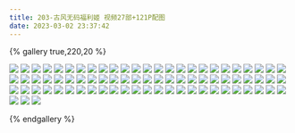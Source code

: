 ```yaml
---
title: 203-古风无码福利姬 视频27部+121P配图
date: 2023-03-02 23:37:42
---
```


{% gallery true,220,20 %}

![](https://cdn.jsdelivr.net/gh/qiyuan002/blog_img@main/203-%E5%8F%A4%E9%A3%8E%E6%97%A0%E7%A0%81%E7%A6%8F%E5%88%A9%E5%A7%AC%20%E8%A7%86%E9%A2%9127%E9%83%A8+121P%E9%85%8D%E5%9B%BE/1%20(3)-0517.jpg)
![](https://cdn.jsdelivr.net/gh/qiyuan002/blog_img@main/203-%E5%8F%A4%E9%A3%8E%E6%97%A0%E7%A0%81%E7%A6%8F%E5%88%A9%E5%A7%AC%20%E8%A7%86%E9%A2%9127%E9%83%A8+121P%E9%85%8D%E5%9B%BE/1%20(5)-0517.jpg)
![](https://cdn.jsdelivr.net/gh/qiyuan002/blog_img@main/203-%E5%8F%A4%E9%A3%8E%E6%97%A0%E7%A0%81%E7%A6%8F%E5%88%A9%E5%A7%AC%20%E8%A7%86%E9%A2%9127%E9%83%A8+121P%E9%85%8D%E5%9B%BE/1%20(4)-0517.jpg)
![](https://cdn.jsdelivr.net/gh/qiyuan002/blog_img@main/203-%E5%8F%A4%E9%A3%8E%E6%97%A0%E7%A0%81%E7%A6%8F%E5%88%A9%E5%A7%AC%20%E8%A7%86%E9%A2%9127%E9%83%A8+121P%E9%85%8D%E5%9B%BE/1%20(2)-0517.jpg)
![](https://cdn.jsdelivr.net/gh/qiyuan002/blog_img@main/203-%E5%8F%A4%E9%A3%8E%E6%97%A0%E7%A0%81%E7%A6%8F%E5%88%A9%E5%A7%AC%20%E8%A7%86%E9%A2%9127%E9%83%A8+121P%E9%85%8D%E5%9B%BE/1%20(1)-0517.jpg)
![](https://cdn.jsdelivr.net/gh/qiyuan002/blog_img@main/203-%E5%8F%A4%E9%A3%8E%E6%97%A0%E7%A0%81%E7%A6%8F%E5%88%A9%E5%A7%AC%20%E8%A7%86%E9%A2%9127%E9%83%A8+121P%E9%85%8D%E5%9B%BE/01-0517.jpg)
![](https://cdn.jsdelivr.net/gh/qiyuan002/blog_img@main/203-%E5%8F%A4%E9%A3%8E%E6%97%A0%E7%A0%81%E7%A6%8F%E5%88%A9%E5%A7%AC%20%E8%A7%86%E9%A2%9127%E9%83%A8+121P%E9%85%8D%E5%9B%BE/IMG20211107164152_mr1636278548993-0517.jpg)
![](https://cdn.jsdelivr.net/gh/qiyuan002/blog_img@main/203-%E5%8F%A4%E9%A3%8E%E6%97%A0%E7%A0%81%E7%A6%8F%E5%88%A9%E5%A7%AC%20%E8%A7%86%E9%A2%9127%E9%83%A8+121P%E9%85%8D%E5%9B%BE/IMG20211107163940_mr1636278100191_mh1636286120022-0517.jpg)
![](https://cdn.jsdelivr.net/gh/qiyuan002/blog_img@main/203-%E5%8F%A4%E9%A3%8E%E6%97%A0%E7%A0%81%E7%A6%8F%E5%88%A9%E5%A7%AC%20%E8%A7%86%E9%A2%9127%E9%83%A8+121P%E9%85%8D%E5%9B%BE/IMG20210825151038_mr1629882953361_mh1629883630936-0517.jpg)
![](https://cdn.jsdelivr.net/gh/qiyuan002/blog_img@main/203-%E5%8F%A4%E9%A3%8E%E6%97%A0%E7%A0%81%E7%A6%8F%E5%88%A9%E5%A7%AC%20%E8%A7%86%E9%A2%9127%E9%83%A8+121P%E9%85%8D%E5%9B%BE/IMG20210825145726_mr1629882402119_mh1629883533634-0517.jpg)
![](https://cdn.jsdelivr.net/gh/qiyuan002/blog_img@main/203-%E5%8F%A4%E9%A3%8E%E6%97%A0%E7%A0%81%E7%A6%8F%E5%88%A9%E5%A7%AC%20%E8%A7%86%E9%A2%9127%E9%83%A8+121P%E9%85%8D%E5%9B%BE/IMG20210825145553_mr1629881696895_mh1629883518009-0517.jpg)
![](https://cdn.jsdelivr.net/gh/qiyuan002/blog_img@main/203-%E5%8F%A4%E9%A3%8E%E6%97%A0%E7%A0%81%E7%A6%8F%E5%88%A9%E5%A7%AC%20%E8%A7%86%E9%A2%9127%E9%83%A8+121P%E9%85%8D%E5%9B%BE/IMG20210825144341_mr1629881487327_mh1629883461963-0517.jpg)
![](https://cdn.jsdelivr.net/gh/qiyuan002/blog_img@main/203-%E5%8F%A4%E9%A3%8E%E6%97%A0%E7%A0%81%E7%A6%8F%E5%88%A9%E5%A7%AC%20%E8%A7%86%E9%A2%9127%E9%83%A8+121P%E9%85%8D%E5%9B%BE/IMG20210825144210_mr1629881378771_mh1629883446010-0517.jpg)
![](https://cdn.jsdelivr.net/gh/qiyuan002/blog_img@main/203-%E5%8F%A4%E9%A3%8E%E6%97%A0%E7%A0%81%E7%A6%8F%E5%88%A9%E5%A7%AC%20%E8%A7%86%E9%A2%9127%E9%83%A8+121P%E9%85%8D%E5%9B%BE/IMG20210825142637_mr1629881281901_mh1629883430152-0517.jpg)
![](https://cdn.jsdelivr.net/gh/qiyuan002/blog_img@main/203-%E5%8F%A4%E9%A3%8E%E6%97%A0%E7%A0%81%E7%A6%8F%E5%88%A9%E5%A7%AC%20%E8%A7%86%E9%A2%9127%E9%83%A8+121P%E9%85%8D%E5%9B%BE/IMG20210825142545_mr1629881178997_mh1629883405945-0517.jpg)
![](https://cdn.jsdelivr.net/gh/qiyuan002/blog_img@main/203-%E5%8F%A4%E9%A3%8E%E6%97%A0%E7%A0%81%E7%A6%8F%E5%88%A9%E5%A7%AC%20%E8%A7%86%E9%A2%9127%E9%83%A8+121P%E9%85%8D%E5%9B%BE/IMG20210825142512_mr1629881052341_mh1629883391072-0517.jpg)
![](https://cdn.jsdelivr.net/gh/qiyuan002/blog_img@main/203-%E5%8F%A4%E9%A3%8E%E6%97%A0%E7%A0%81%E7%A6%8F%E5%88%A9%E5%A7%AC%20%E8%A7%86%E9%A2%9127%E9%83%A8+121P%E9%85%8D%E5%9B%BE/IMG20210825141737_mr1629880743745_mh1629883359780-0517.jpg)
![](https://cdn.jsdelivr.net/gh/qiyuan002/blog_img@main/203-%E5%8F%A4%E9%A3%8E%E6%97%A0%E7%A0%81%E7%A6%8F%E5%88%A9%E5%A7%AC%20%E8%A7%86%E9%A2%9127%E9%83%A8+121P%E9%85%8D%E5%9B%BE/IMG20210825135513_mr1629877778518_mh1629883325481-0517.jpg)
![](https://cdn.jsdelivr.net/gh/qiyuan002/blog_img@main/203-%E5%8F%A4%E9%A3%8E%E6%97%A0%E7%A0%81%E7%A6%8F%E5%88%A9%E5%A7%AC%20%E8%A7%86%E9%A2%9127%E9%83%A8+121P%E9%85%8D%E5%9B%BE/IMG20210825133925_mr1629877367140_mh1629883277582-0517.jpg)
![](https://cdn.jsdelivr.net/gh/qiyuan002/blog_img@main/203-%E5%8F%A4%E9%A3%8E%E6%97%A0%E7%A0%81%E7%A6%8F%E5%88%A9%E5%A7%AC%20%E8%A7%86%E9%A2%9127%E9%83%A8+121P%E9%85%8D%E5%9B%BE/IMG20210825132745_mr1629877183923_mh1629883245977-0517.jpg)
![](https://cdn.jsdelivr.net/gh/qiyuan002/blog_img@main/203-%E5%8F%A4%E9%A3%8E%E6%97%A0%E7%A0%81%E7%A6%8F%E5%88%A9%E5%A7%AC%20%E8%A7%86%E9%A2%9127%E9%83%A8+121P%E9%85%8D%E5%9B%BE/IMG20210825132657_mr1629877075671_mh1629883220390-0517.jpg)
![](https://cdn.jsdelivr.net/gh/qiyuan002/blog_img@main/203-%E5%8F%A4%E9%A3%8E%E6%97%A0%E7%A0%81%E7%A6%8F%E5%88%A9%E5%A7%AC%20%E8%A7%86%E9%A2%9127%E9%83%A8+121P%E9%85%8D%E5%9B%BE/IMG_20210825_171401_mh1629883616410-0517.jpg)
![](https://cdn.jsdelivr.net/gh/qiyuan002/blog_img@main/203-%E5%8F%A4%E9%A3%8E%E6%97%A0%E7%A0%81%E7%A6%8F%E5%88%A9%E5%A7%AC%20%E8%A7%86%E9%A2%9127%E9%83%A8+121P%E9%85%8D%E5%9B%BE/IMG_20210825_171145_mh1629883601006-0517.jpg)
![](https://cdn.jsdelivr.net/gh/qiyuan002/blog_img@main/203-%E5%8F%A4%E9%A3%8E%E6%97%A0%E7%A0%81%E7%A6%8F%E5%88%A9%E5%A7%AC%20%E8%A7%86%E9%A2%9127%E9%83%A8+121P%E9%85%8D%E5%9B%BE/IMG_20210825_171048_mh1629883570469-0517.jpg)
![](https://cdn.jsdelivr.net/gh/qiyuan002/blog_img@main/203-%E5%8F%A4%E9%A3%8E%E6%97%A0%E7%A0%81%E7%A6%8F%E5%88%A9%E5%A7%AC%20%E8%A7%86%E9%A2%9127%E9%83%A8+121P%E9%85%8D%E5%9B%BE/IMG_20210825_170847_mh1629883550548-0517.jpg)
![](https://cdn.jsdelivr.net/gh/qiyuan002/blog_img@main/203-%E5%8F%A4%E9%A3%8E%E6%97%A0%E7%A0%81%E7%A6%8F%E5%88%A9%E5%A7%AC%20%E8%A7%86%E9%A2%9127%E9%83%A8+121P%E9%85%8D%E5%9B%BE/IMG_20210825_155122_mh1629883344862-0517.jpg)
![](https://cdn.jsdelivr.net/gh/qiyuan002/blog_img@main/203-%E5%8F%A4%E9%A3%8E%E6%97%A0%E7%A0%81%E7%A6%8F%E5%88%A9%E5%A7%AC%20%E8%A7%86%E9%A2%9127%E9%83%A8+121P%E9%85%8D%E5%9B%BE/IMG_20210825_134337_mr1629877633216_mh1629883293647-0517.jpg)
![](https://cdn.jsdelivr.net/gh/qiyuan002/blog_img@main/203-%E5%8F%A4%E9%A3%8E%E6%97%A0%E7%A0%81%E7%A6%8F%E5%88%A9%E5%A7%AC%20%E8%A7%86%E9%A2%9127%E9%83%A8+121P%E9%85%8D%E5%9B%BE/1636795265444_IMG20211113152902_mr1636795265060_mh1636795295569-0517.jpg)
![](https://cdn.jsdelivr.net/gh/qiyuan002/blog_img@main/203-%E5%8F%A4%E9%A3%8E%E6%97%A0%E7%A0%81%E7%A6%8F%E5%88%A9%E5%A7%AC%20%E8%A7%86%E9%A2%9127%E9%83%A8+121P%E9%85%8D%E5%9B%BE/1636794986061_IMG20211113152111_mr1636794985756_mh1636795061788-0517.jpg)
![](https://cdn.jsdelivr.net/gh/qiyuan002/blog_img@main/203-%E5%8F%A4%E9%A3%8E%E6%97%A0%E7%A0%81%E7%A6%8F%E5%88%A9%E5%A7%AC%20%E8%A7%86%E9%A2%9127%E9%83%A8+121P%E9%85%8D%E5%9B%BE/1636794851432_IMG20211113151644_mr1636794851131_mh1636794912832-0517.jpg)
![](https://cdn.jsdelivr.net/gh/qiyuan002/blog_img@main/203-%E5%8F%A4%E9%A3%8E%E6%97%A0%E7%A0%81%E7%A6%8F%E5%88%A9%E5%A7%AC%20%E8%A7%86%E9%A2%9127%E9%83%A8+121P%E9%85%8D%E5%9B%BE/1636794537366_IMG20211113150859_mr1636794537065_mh1636794649242-0517.jpg)
![](https://cdn.jsdelivr.net/gh/qiyuan002/blog_img@main/203-%E5%8F%A4%E9%A3%8E%E6%97%A0%E7%A0%81%E7%A6%8F%E5%88%A9%E5%A7%AC%20%E8%A7%86%E9%A2%9127%E9%83%A8+121P%E9%85%8D%E5%9B%BE/1636794264859_IMG20211113145824_mr1636794264494_mh1636794286553-0517.jpg)
![](https://cdn.jsdelivr.net/gh/qiyuan002/blog_img@main/203-%E5%8F%A4%E9%A3%8E%E6%97%A0%E7%A0%81%E7%A6%8F%E5%88%A9%E5%A7%AC%20%E8%A7%86%E9%A2%9127%E9%83%A8+121P%E9%85%8D%E5%9B%BE/1636794001040_IMG20211113145742_mr1636794000761_mh1636794022207-0517.jpg)
![](https://cdn.jsdelivr.net/gh/qiyuan002/blog_img@main/203-%E5%8F%A4%E9%A3%8E%E6%97%A0%E7%A0%81%E7%A6%8F%E5%88%A9%E5%A7%AC%20%E8%A7%86%E9%A2%9127%E9%83%A8+121P%E9%85%8D%E5%9B%BE/1636793751108_IMG20211113144501_mr1636793750761_mh1636793842902-0517.jpg)
![](https://cdn.jsdelivr.net/gh/qiyuan002/blog_img@main/203-%E5%8F%A4%E9%A3%8E%E6%97%A0%E7%A0%81%E7%A6%8F%E5%88%A9%E5%A7%AC%20%E8%A7%86%E9%A2%9127%E9%83%A8+121P%E9%85%8D%E5%9B%BE/1636793417850_IMG20211113144020_mr1636793417513_mh1636793448358-0517.jpg)
![](https://cdn.jsdelivr.net/gh/qiyuan002/blog_img@main/203-%E5%8F%A4%E9%A3%8E%E6%97%A0%E7%A0%81%E7%A6%8F%E5%88%A9%E5%A7%AC%20%E8%A7%86%E9%A2%9127%E9%83%A8+121P%E9%85%8D%E5%9B%BE/1636793019769_IMG20211113140203_mr1636793019475_mh1636793059731-0517.jpg)
![](https://cdn.jsdelivr.net/gh/qiyuan002/blog_img@main/203-%E5%8F%A4%E9%A3%8E%E6%97%A0%E7%A0%81%E7%A6%8F%E5%88%A9%E5%A7%AC%20%E8%A7%86%E9%A2%9127%E9%83%A8+121P%E9%85%8D%E5%9B%BE/1636792665988_IMG20211113135408_mr1636792665624_mh1636792719434-0517.jpg)
![](https://cdn.jsdelivr.net/gh/qiyuan002/blog_img@main/203-%E5%8F%A4%E9%A3%8E%E6%97%A0%E7%A0%81%E7%A6%8F%E5%88%A9%E5%A7%AC%20%E8%A7%86%E9%A2%9127%E9%83%A8+121P%E9%85%8D%E5%9B%BE/1636792418571_IMG20211113134244_mr1636792418240_mh1636792434361-0517.jpg)
![](https://cdn.jsdelivr.net/gh/qiyuan002/blog_img@main/203-%E5%8F%A4%E9%A3%8E%E6%97%A0%E7%A0%81%E7%A6%8F%E5%88%A9%E5%A7%AC%20%E8%A7%86%E9%A2%9127%E9%83%A8+121P%E9%85%8D%E5%9B%BE/1636792096968_IMG20211113133150_mr1636792096624_mh1636792161509-0517.jpg)
![](https://cdn.jsdelivr.net/gh/qiyuan002/blog_img@main/203-%E5%8F%A4%E9%A3%8E%E6%97%A0%E7%A0%81%E7%A6%8F%E5%88%A9%E5%A7%AC%20%E8%A7%86%E9%A2%9127%E9%83%A8+121P%E9%85%8D%E5%9B%BE/1636784624594_1636784378197_1636784089014_B612Kaji_20211113_140905_542_mr1636795799400-0517.jpg)
![](https://cdn.jsdelivr.net/gh/qiyuan002/blog_img@main/203-%E5%8F%A4%E9%A3%8E%E6%97%A0%E7%A0%81%E7%A6%8F%E5%88%A9%E5%A7%AC%20%E8%A7%86%E9%A2%9127%E9%83%A8+121P%E9%85%8D%E5%9B%BE/1636273728483_IMG20211107162312_mr1636278624927_mh1636286144558-0517.jpg)
![](https://cdn.jsdelivr.net/gh/qiyuan002/blog_img@main/203-%E5%8F%A4%E9%A3%8E%E6%97%A0%E7%A0%81%E7%A6%8F%E5%88%A9%E5%A7%AC%20%E8%A7%86%E9%A2%9127%E9%83%A8+121P%E9%85%8D%E5%9B%BE/25-0517.jpg)
![](https://cdn.jsdelivr.net/gh/qiyuan002/blog_img@main/203-%E5%8F%A4%E9%A3%8E%E6%97%A0%E7%A0%81%E7%A6%8F%E5%88%A9%E5%A7%AC%20%E8%A7%86%E9%A2%9127%E9%83%A8+121P%E9%85%8D%E5%9B%BE/24-0517.jpg)
![](https://cdn.jsdelivr.net/gh/qiyuan002/blog_img@main/203-%E5%8F%A4%E9%A3%8E%E6%97%A0%E7%A0%81%E7%A6%8F%E5%88%A9%E5%A7%AC%20%E8%A7%86%E9%A2%9127%E9%83%A8+121P%E9%85%8D%E5%9B%BE/23-0517.jpg)
![](https://cdn.jsdelivr.net/gh/qiyuan002/blog_img@main/203-%E5%8F%A4%E9%A3%8E%E6%97%A0%E7%A0%81%E7%A6%8F%E5%88%A9%E5%A7%AC%20%E8%A7%86%E9%A2%9127%E9%83%A8+121P%E9%85%8D%E5%9B%BE/22-0517.jpg)
![](https://cdn.jsdelivr.net/gh/qiyuan002/blog_img@main/203-%E5%8F%A4%E9%A3%8E%E6%97%A0%E7%A0%81%E7%A6%8F%E5%88%A9%E5%A7%AC%20%E8%A7%86%E9%A2%9127%E9%83%A8+121P%E9%85%8D%E5%9B%BE/21-0517.jpg)
![](https://cdn.jsdelivr.net/gh/qiyuan002/blog_img@main/203-%E5%8F%A4%E9%A3%8E%E6%97%A0%E7%A0%81%E7%A6%8F%E5%88%A9%E5%A7%AC%20%E8%A7%86%E9%A2%9127%E9%83%A8+121P%E9%85%8D%E5%9B%BE/20-0517.jpg)
![](https://cdn.jsdelivr.net/gh/qiyuan002/blog_img@main/203-%E5%8F%A4%E9%A3%8E%E6%97%A0%E7%A0%81%E7%A6%8F%E5%88%A9%E5%A7%AC%20%E8%A7%86%E9%A2%9127%E9%83%A8+121P%E9%85%8D%E5%9B%BE/19-0517.jpg)
![](https://cdn.jsdelivr.net/gh/qiyuan002/blog_img@main/203-%E5%8F%A4%E9%A3%8E%E6%97%A0%E7%A0%81%E7%A6%8F%E5%88%A9%E5%A7%AC%20%E8%A7%86%E9%A2%9127%E9%83%A8+121P%E9%85%8D%E5%9B%BE/18-0517.jpg)
![](https://cdn.jsdelivr.net/gh/qiyuan002/blog_img@main/203-%E5%8F%A4%E9%A3%8E%E6%97%A0%E7%A0%81%E7%A6%8F%E5%88%A9%E5%A7%AC%20%E8%A7%86%E9%A2%9127%E9%83%A8+121P%E9%85%8D%E5%9B%BE/17-0517.jpg)
![](https://cdn.jsdelivr.net/gh/qiyuan002/blog_img@main/203-%E5%8F%A4%E9%A3%8E%E6%97%A0%E7%A0%81%E7%A6%8F%E5%88%A9%E5%A7%AC%20%E8%A7%86%E9%A2%9127%E9%83%A8+121P%E9%85%8D%E5%9B%BE/16-0517.jpg)
![](https://cdn.jsdelivr.net/gh/qiyuan002/blog_img@main/203-%E5%8F%A4%E9%A3%8E%E6%97%A0%E7%A0%81%E7%A6%8F%E5%88%A9%E5%A7%AC%20%E8%A7%86%E9%A2%9127%E9%83%A8+121P%E9%85%8D%E5%9B%BE/15-0517.jpg)
![](https://cdn.jsdelivr.net/gh/qiyuan002/blog_img@main/203-%E5%8F%A4%E9%A3%8E%E6%97%A0%E7%A0%81%E7%A6%8F%E5%88%A9%E5%A7%AC%20%E8%A7%86%E9%A2%9127%E9%83%A8+121P%E9%85%8D%E5%9B%BE/14-0517.jpg)
![](https://cdn.jsdelivr.net/gh/qiyuan002/blog_img@main/203-%E5%8F%A4%E9%A3%8E%E6%97%A0%E7%A0%81%E7%A6%8F%E5%88%A9%E5%A7%AC%20%E8%A7%86%E9%A2%9127%E9%83%A8+121P%E9%85%8D%E5%9B%BE/13-0517.jpg)
![](https://cdn.jsdelivr.net/gh/qiyuan002/blog_img@main/203-%E5%8F%A4%E9%A3%8E%E6%97%A0%E7%A0%81%E7%A6%8F%E5%88%A9%E5%A7%AC%20%E8%A7%86%E9%A2%9127%E9%83%A8+121P%E9%85%8D%E5%9B%BE/12-0517.jpg)
![](https://cdn.jsdelivr.net/gh/qiyuan002/blog_img@main/203-%E5%8F%A4%E9%A3%8E%E6%97%A0%E7%A0%81%E7%A6%8F%E5%88%A9%E5%A7%AC%20%E8%A7%86%E9%A2%9127%E9%83%A8+121P%E9%85%8D%E5%9B%BE/11-0517.jpg)
![](https://cdn.jsdelivr.net/gh/qiyuan002/blog_img@main/203-%E5%8F%A4%E9%A3%8E%E6%97%A0%E7%A0%81%E7%A6%8F%E5%88%A9%E5%A7%AC%20%E8%A7%86%E9%A2%9127%E9%83%A8+121P%E9%85%8D%E5%9B%BE/10-0517.jpg)
![](https://cdn.jsdelivr.net/gh/qiyuan002/blog_img@main/203-%E5%8F%A4%E9%A3%8E%E6%97%A0%E7%A0%81%E7%A6%8F%E5%88%A9%E5%A7%AC%20%E8%A7%86%E9%A2%9127%E9%83%A8+121P%E9%85%8D%E5%9B%BE/09-0517.jpg)
![](https://cdn.jsdelivr.net/gh/qiyuan002/blog_img@main/203-%E5%8F%A4%E9%A3%8E%E6%97%A0%E7%A0%81%E7%A6%8F%E5%88%A9%E5%A7%AC%20%E8%A7%86%E9%A2%9127%E9%83%A8+121P%E9%85%8D%E5%9B%BE/08-0517.jpg)
![](https://cdn.jsdelivr.net/gh/qiyuan002/blog_img@main/203-%E5%8F%A4%E9%A3%8E%E6%97%A0%E7%A0%81%E7%A6%8F%E5%88%A9%E5%A7%AC%20%E8%A7%86%E9%A2%9127%E9%83%A8+121P%E9%85%8D%E5%9B%BE/07-0517.jpg)
![](https://cdn.jsdelivr.net/gh/qiyuan002/blog_img@main/203-%E5%8F%A4%E9%A3%8E%E6%97%A0%E7%A0%81%E7%A6%8F%E5%88%A9%E5%A7%AC%20%E8%A7%86%E9%A2%9127%E9%83%A8+121P%E9%85%8D%E5%9B%BE/06-0517.jpg)
![](https://cdn.jsdelivr.net/gh/qiyuan002/blog_img@main/203-%E5%8F%A4%E9%A3%8E%E6%97%A0%E7%A0%81%E7%A6%8F%E5%88%A9%E5%A7%AC%20%E8%A7%86%E9%A2%9127%E9%83%A8+121P%E9%85%8D%E5%9B%BE/05-0517.jpg)
![](https://cdn.jsdelivr.net/gh/qiyuan002/blog_img@main/203-%E5%8F%A4%E9%A3%8E%E6%97%A0%E7%A0%81%E7%A6%8F%E5%88%A9%E5%A7%AC%20%E8%A7%86%E9%A2%9127%E9%83%A8+121P%E9%85%8D%E5%9B%BE/04-0517.jpg)
![](https://cdn.jsdelivr.net/gh/qiyuan002/blog_img@main/203-%E5%8F%A4%E9%A3%8E%E6%97%A0%E7%A0%81%E7%A6%8F%E5%88%A9%E5%A7%AC%20%E8%A7%86%E9%A2%9127%E9%83%A8+121P%E9%85%8D%E5%9B%BE/03-0517.jpg)
![](https://cdn.jsdelivr.net/gh/qiyuan002/blog_img@main/203-%E5%8F%A4%E9%A3%8E%E6%97%A0%E7%A0%81%E7%A6%8F%E5%88%A9%E5%A7%AC%20%E8%A7%86%E9%A2%9127%E9%83%A8+121P%E9%85%8D%E5%9B%BE/02-0517.jpg)
![](https://cdn.jsdelivr.net/gh/qiyuan002/blog_img@main/203-%E5%8F%A4%E9%A3%8E%E6%97%A0%E7%A0%81%E7%A6%8F%E5%88%A9%E5%A7%AC%20%E8%A7%86%E9%A2%9127%E9%83%A8+121P%E9%85%8D%E5%9B%BE/1%20(18)-0517.jpg)
![](https://cdn.jsdelivr.net/gh/qiyuan002/blog_img@main/203-%E5%8F%A4%E9%A3%8E%E6%97%A0%E7%A0%81%E7%A6%8F%E5%88%A9%E5%A7%AC%20%E8%A7%86%E9%A2%9127%E9%83%A8+121P%E9%85%8D%E5%9B%BE/1%20(17)-0517.jpg)
![](https://cdn.jsdelivr.net/gh/qiyuan002/blog_img@main/203-%E5%8F%A4%E9%A3%8E%E6%97%A0%E7%A0%81%E7%A6%8F%E5%88%A9%E5%A7%AC%20%E8%A7%86%E9%A2%9127%E9%83%A8+121P%E9%85%8D%E5%9B%BE/1%20(16)-0517.jpg)
![](https://cdn.jsdelivr.net/gh/qiyuan002/blog_img@main/203-%E5%8F%A4%E9%A3%8E%E6%97%A0%E7%A0%81%E7%A6%8F%E5%88%A9%E5%A7%AC%20%E8%A7%86%E9%A2%9127%E9%83%A8+121P%E9%85%8D%E5%9B%BE/1%20(15)-0517.jpg)
![](https://cdn.jsdelivr.net/gh/qiyuan002/blog_img@main/203-%E5%8F%A4%E9%A3%8E%E6%97%A0%E7%A0%81%E7%A6%8F%E5%88%A9%E5%A7%AC%20%E8%A7%86%E9%A2%9127%E9%83%A8+121P%E9%85%8D%E5%9B%BE/1%20(14)-0517.jpg)
![](https://cdn.jsdelivr.net/gh/qiyuan002/blog_img@main/203-%E5%8F%A4%E9%A3%8E%E6%97%A0%E7%A0%81%E7%A6%8F%E5%88%A9%E5%A7%AC%20%E8%A7%86%E9%A2%9127%E9%83%A8+121P%E9%85%8D%E5%9B%BE/1%20(13)-0517.jpg)
![](https://cdn.jsdelivr.net/gh/qiyuan002/blog_img@main/203-%E5%8F%A4%E9%A3%8E%E6%97%A0%E7%A0%81%E7%A6%8F%E5%88%A9%E5%A7%AC%20%E8%A7%86%E9%A2%9127%E9%83%A8+121P%E9%85%8D%E5%9B%BE/1%20(12)-0517.jpg)
![](https://cdn.jsdelivr.net/gh/qiyuan002/blog_img@main/203-%E5%8F%A4%E9%A3%8E%E6%97%A0%E7%A0%81%E7%A6%8F%E5%88%A9%E5%A7%AC%20%E8%A7%86%E9%A2%9127%E9%83%A8+121P%E9%85%8D%E5%9B%BE/1%20(11)-0517.jpg)
![](https://cdn.jsdelivr.net/gh/qiyuan002/blog_img@main/203-%E5%8F%A4%E9%A3%8E%E6%97%A0%E7%A0%81%E7%A6%8F%E5%88%A9%E5%A7%AC%20%E8%A7%86%E9%A2%9127%E9%83%A8+121P%E9%85%8D%E5%9B%BE/1%20(10)-0517.jpg)
![](https://cdn.jsdelivr.net/gh/qiyuan002/blog_img@main/203-%E5%8F%A4%E9%A3%8E%E6%97%A0%E7%A0%81%E7%A6%8F%E5%88%A9%E5%A7%AC%20%E8%A7%86%E9%A2%9127%E9%83%A8+121P%E9%85%8D%E5%9B%BE/1%20(9)-0517.jpg)
![](https://cdn.jsdelivr.net/gh/qiyuan002/blog_img@main/203-%E5%8F%A4%E9%A3%8E%E6%97%A0%E7%A0%81%E7%A6%8F%E5%88%A9%E5%A7%AC%20%E8%A7%86%E9%A2%9127%E9%83%A8+121P%E9%85%8D%E5%9B%BE/1%20(8)-0517.jpg)
![](https://cdn.jsdelivr.net/gh/qiyuan002/blog_img@main/203-%E5%8F%A4%E9%A3%8E%E6%97%A0%E7%A0%81%E7%A6%8F%E5%88%A9%E5%A7%AC%20%E8%A7%86%E9%A2%9127%E9%83%A8+121P%E9%85%8D%E5%9B%BE/1%20(7)-0517.jpg)
![](https://cdn.jsdelivr.net/gh/qiyuan002/blog_img@main/203-%E5%8F%A4%E9%A3%8E%E6%97%A0%E7%A0%81%E7%A6%8F%E5%88%A9%E5%A7%AC%20%E8%A7%86%E9%A2%9127%E9%83%A8+121P%E9%85%8D%E5%9B%BE/1%20(6)-0517.jpg)

{% endgallery %}